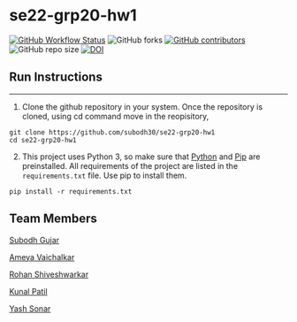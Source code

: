 # se22-grp20-hw1

<a href="https://github.com/subodh30/se22-grp20-hw1/actions"><img alt="GitHub Workflow Status" src="https://img.shields.io/github/workflow/status/subodh30/se22-grp20-hw1/Python%20Calculator"></a>
<img alt="GitHub forks" src="https://img.shields.io/github/forks/subodh30/se22-grp20-hw1?style=social">
<a href="https://github.com/subodh30/se22-grp20-hw1/graphs/contributors"><img alt="GitHub contributors" src="https://img.shields.io/github/contributors/subodh30/se22-grp20-hw1"></a>
<img alt="GitHub repo size" src="https://img.shields.io/github/repo-size/subodh30/se22-grp20-hw1">
[![DOI](https://zenodo.org/badge/DOI/10.5281/zenodo.7058073.svg)](https://doi.org/10.5281/zenodo.7058073)


## Run Instructions

---
1. Clone the github repository in your system. Once the repository is cloned, using cd command move in the reopisitory,
```
git clone https://github.com/subodh30/se22-grp20-hw1
cd se22-grp20-hw1
```
2. This project uses Python 3, so make sure that [Python](https://www.python.org/downloads/) and [Pip](https://pip.pypa.io/en/stable/installation/) are preinstalled. All requirements of the project are listed in the ```requirements.txt``` file. Use pip to install them.
```
pip install -r requirements.txt
```

## Team Members
[Subodh Gujar](https://github.com/subodh30)

[Ameya Vaichalkar](https://github.com/ameyagv)

[Rohan Shiveshwarkar](https://github.com/RoninS28)

[Kunal Patil](https://github.com/kunalpatil1810)

[Yash Sonar](https://github.com/Yash-567)

